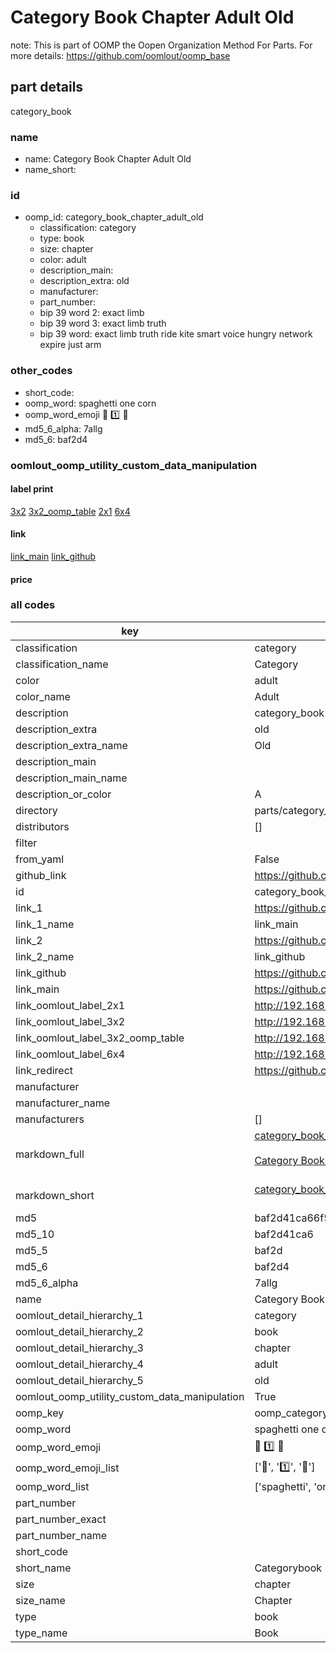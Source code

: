 # Category Book Chapter Adult Old  

note: This is part of OOMP the Oopen Organization Method For Parts. For more details: https://github.com/oomlout/oomp_base

##  part details
  



category_book



### name
* name: Category Book Chapter Adult Old
* name_short: 
### id
* oomp_id: category_book_chapter_adult_old
  * classification: category
  * type: book
  * size: chapter
  * color: adult
  * description_main: 
  * description_extra: old
  * manufacturer: 
  * part_number: 
  * bip 39 word 2: exact limb
  * bip 39 word 3: exact limb truth
  * bip 39 word: exact limb truth ride kite smart voice hungry network expire just arm

### other_codes
* short_code: 
* oomp_word: spaghetti one corn
* oomp_word_emoji :spaghetti: :one: :corn:
* md5_6_alpha: 7allg
* md5_6: baf2d4






### oomlout_oomp_utility_custom_data_manipulation
#### label print
[3x2](http://192.168.1.245:1112/?label=oomp%207allg)
[3x2_oomp_table](http://192.168.1.108:1112/?label=oomp%207allg)
[2x1](http://192.168.1.242:1112/?label=oomp%207allg)
[6x4](http://192.168.1.55:1112/?label=oomp%207allg)    

#### link

[link_main](https://github.com/oomlout/oomlout_oomp_version_1_messy/tree/main/parts/category_book_chapter_adult_old) [link_github](https://github.com/oomlout/oomlout_oomp_version_1_messy/tree/main/parts/category_book_chapter_adult_old)                             

#### price







### all codes 
| key | value |  
| --- | --- |  
| classification | category |  
| classification_name | Category |  
| color | adult |  
| color_name | Adult |  
| description | category_book |  
| description_extra | old |  
| description_extra_name | Old |  
| description_main |  |  
| description_main_name |  |  
| description_or_color | A  |  
| directory | parts/category_book_chapter_adult_old |  
| distributors | [] |  
| filter |  |  
| from_yaml | False |  
| github_link | https://github.com/oomlout/oomlout_oomp_part_src/tree/main/parts/category_book_chapter_adult_old |  
| id | category_book_chapter_adult_old |  
| link_1 | https://github.com/oomlout/oomlout_oomp_version_1_messy/tree/main/parts/category_book_chapter_adult_old |  
| link_1_name | link_main |  
| link_2 | https://github.com/oomlout/oomlout_oomp_version_1_messy/tree/main/parts/category_book_chapter_adult_old |  
| link_2_name | link_github |  
| link_github | https://github.com/oomlout/oomlout_oomp_version_1_messy/tree/main/parts/category_book_chapter_adult_old |  
| link_main | https://github.com/oomlout/oomlout_oomp_version_1_messy/tree/main/parts/category_book_chapter_adult_old |  
| link_oomlout_label_2x1 | http://192.168.1.242:1112/?label=oomp%207allg |  
| link_oomlout_label_3x2 | http://192.168.1.245:1112/?label=oomp%207allg |  
| link_oomlout_label_3x2_oomp_table | http://192.168.1.108:1112/?label=oomp%207allg |  
| link_oomlout_label_6x4 | http://192.168.1.55:1112/?label=oomp%207allg |  
| link_redirect | https://github.com/oomlout/oomlout_oomp_version_1_messy/tree/main/parts/category_book_chapter_adult_old |  
| manufacturer |  |  
| manufacturer_name |  |  
| manufacturers | [] |  
| markdown_full | [category_book_chapter_adult_old](none)<br>[](none)<br>[Category Book Chapter Adult Old](none)<br><br> |  
| markdown_short | [category_book_chapter_adult_old](none)<br><br> |  
| md5 | baf2d41ca66f5eaf323d9b97d3a07272 |  
| md5_10 | baf2d41ca6 |  
| md5_5 | baf2d |  
| md5_6 | baf2d4 |  
| md5_6_alpha | 7allg |  
| name | Category Book Chapter Adult Old |  
| oomlout_detail_hierarchy_1 | category |  
| oomlout_detail_hierarchy_2 | book |  
| oomlout_detail_hierarchy_3 | chapter |  
| oomlout_detail_hierarchy_4 | adult |  
| oomlout_detail_hierarchy_5 | old |  
| oomlout_oomp_utility_custom_data_manipulation | True |  
| oomp_key | oomp_category_book_chapter_adult_old |  
| oomp_word | spaghetti one corn |  
| oomp_word_emoji | :spaghetti: :one: :corn: |  
| oomp_word_emoji_list | [':spaghetti:', ':one:', ':corn:'] |  
| oomp_word_list | ['spaghetti', 'one', 'corn'] |  
| part_number |  |  
| part_number_exact |  |  
| part_number_name |  |  
| short_code |  |  
| short_name | Categorybook |  
| size | chapter |  
| size_name | Chapter |  
| type | book |  
| type_name | Book |  
